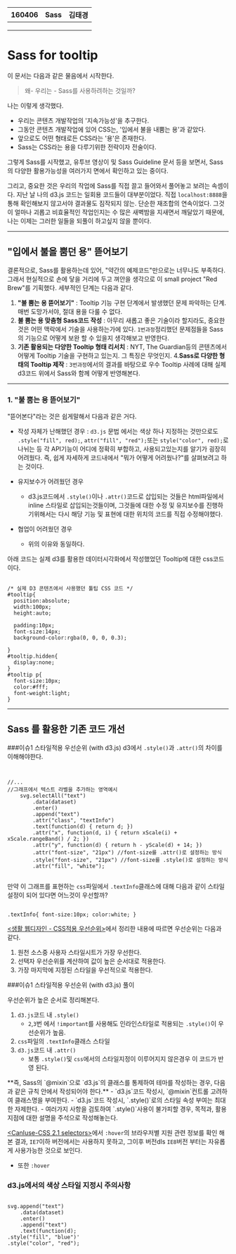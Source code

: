 <table id="meta">
    <thead><th>160406</th><th>Sass</th><th>김태경</th></thead>
    <tbody>
    <tr><td></td><td></td><td></td></tr>
    <tr><td></td><td></td><td></td></tr>
    <tr><td></td><td></td><td></td></tr>
    </tbody>
</table>

# Sass for tooltip
이 문서는 다음과 같은 물음에서 시작한다.
>왜- 우리는 - Sass를 사용하려하는 것일까?

나는 이렇게 생각했다.

- 우리는 콘텐츠 개발작업의 '지속가능성'을 추구한다.
- 그동안 콘텐츠 개발작업에 있어 CSS는, '입에서 불을 내뿜는 용'과 같았다.
- 앞으로도 어떤 형태로든 CSS라는 '용'은 존재한다.
- Sass는 CSS라는 용을 다루기위한 전략이자 전술이다.

그렇게 Sass를 시작했고, 유투브 영상이 및 Sass Guideline 문서 등을 보면서, Sass의 다양한 활용가능성을 여러가지 면에서 확인하고 있는 중이다. 

그리고, 중요한 것은 우리의 작업에 Sass를 직접 끌고 들어와서 풀어놓고 보려는 속셈이다. 지난 날 나의 d3.js 코드는 일회용 코드들이 대부분이었다. 직접 `localhost:8888`을 통해 확인해보지 않고서야 결과물도 짐작되지 않는. 단순한 재조합의 연속이었다. 그것이 얼마나 괴롭고 비효율적인 작업인지는 수 많은 새벽밤을 지새면서 깨달았기 때문에, 나는 이제는 그러한 일들을 되풀이 하고싶지 않을 뿐이다.

_ _ _
## "입에서 불을 뿜던 용" 뜯어보기 
결론적으로, Sass를 활용하는데 있어, "약간의 예제코드"만으로는 너무나도 부족하다. 그래서 현실적으로 손에 닿을 거리에 두고 껴안을 생각으로 이 small project "Red Brew"를 기획했다. 세부적인 단계는 다음과 같다.

1. **"불 뿜는 용 뜯어보기"** : Tooltip 기능 구현 단계에서 발생했던 문제 파악하는 단계. 매번 도망가서야, 절대 용을 다룰 수 없다. 
2. **불 뿜는 용 맞춤형 Sass코드 작성** : 아무리 새롭고 좋은 기술이라 할지라도, 중요한것은 어떤 맥락에서 기술을 사용하는가에 있다. `1번과정`정리했던 문제점들을 Sass의 기능으로 어떻게 보완 할 수 있을지 생각해보고 반영한다.
3. **기존 활용되는 다양한 Tooltip 형태 리서치** : NYT, The Guardian등의 콘텐츠에서 어떻게 Tooltip 기술을 구현하고 있는지. 그 특징은 무엇인지.
4.**Sass로 다양한 형태의 Tooltip 제작** :  `3번과정`에서의 결과를 바탕으로 우수 Tooltip 사례에 대해 실제 d3코드 위에서 Sass와 함께 어떻게 반영해본다.

_ _ _
### 1. **"불 뿜는 용 뜯어보기"**
"뜯어본다"라는 것은 쉽게말해서 다음과 같은 거다.

- 작성 자체가 난해했던 경우 : `d3.js` 문법 에서는 색상 하나 지정하는 것만으로도 `.style("fill", red);`, `attr("fill", "red");`또는 `style("color", red);`로 나뉘는 등 각 API기능이 어디에 정확히 부합하고, 사용되고있는지를 알기가 굉장히 어려웠다. 즉, 쉽게 자세하게 코드내에서 "뭐가 어떻게 어려웠나?"를 살펴보려고 하는 것이다. 

- 유지보수가 어려웠던 경우
    - d3.js코드에서 `.style()`이나 `.attr()`코드로 삽입되는 것들은 html파일에서 inline 스타일로 삽입되는것들이며, 그것들에 대한 수정 및 유지보수를 진행하기위해서는 다시 해당 기능 및 표현에 대한 위치의 코드를 직접 수정해야했다. 
- 협업이 어려웠던 경우
    - 위의 이유와 동일하다.

아래 코드는 실제 d3를 활용한 데이터시각화에서 작성했었던 Tooltip에 대한 css코드이다. 
<pre class="highlight"><code class="css">
/* 실제 D3 콘텐츠에서 사용했던 툴팁 CSS 코드 */
#tooltip{
  position:absolute;
  width:100px;
  height:auto;
  
  padding:10px;
  font-size:14px;
  background-color:rgba(0, 0, 0, 0.3);
  
}
#tooltip.hidden{
  display:none;
}
#tooltip p{
  font-size:10px;
  color:#fff;
  font-weight:light;
}
</code></pre>

_ _ _
## Sass 를 활용한 기존 코드 개선



###이슈1 스타일적용 우선순위 (with d3.js)
d3에서 `.style()`과 `.attr()`의 차이를 이해해야한다.
<pre class="highlight"><code class="js">

//...
//그래프에서 텍스트 라벨을 추가하는 영역예시
    svg.selectAll("text")
        .data(dataset)
        .enter()
        .append("text")
        .attr("class", "textInfo")
        .text(function(d) { return d; })
        .attr("x", function(d, i) { return xScale(i) + xScale.rangeBand() / 2; })
        .attr("y", function(d) { return h - yScale(d) + 14; })
        .attr("font-size", "21px") //font-size를 .attr()로 설정하는 방식
        .style("font-size", "21px") //font-size를 .style()로 설정하는 방식
        .attr("fill", "white");

</code></pre>


만약 이 그래프를 표현하는 `css`파일에서 `.textInfo`클래스에 대해 다음과 같이 스타일 설정이 되어 있다면 어느것이 우선할까?
<pre class="highlight"><code class="css">
.textInfo{ font-size:10px; color:white; }
</code></pre>


[<생활 웹디자인 - CSS적용 우선순위>](https://opentutorials.org/course/1237/4149)에서 정리한 내용에 따르면 우선순위는 다음과 같다.

1. 원천 소스중 사용자 스타일시트가 가장 우선한다.
2. 선택자 우선순위를 계산하여 값이 높은 순서대로 적용한다.
3. 가장 마지막에 지정된 스타일을 우선적으로 적용한다.


###이슈1 스타일적용 우선순위 (with d3.js) 풀이

우선순위가 높은 순서로 정리해본다.

1. `d3.js`코드 내 `.style()`
    - `2`,`3`번 에서 `!important`를 사용해도 인라인스타일로 적용되는 `.style()`이 우선순위가 높음.
2. `css`파일의 `.textInfo`클래스 스타일
3. `d3.js`코드 내 `.attr()`
    - 보통 `.style()`및 `css`에서의 스타일지정이 이루어지지 않은경우 이 코드가 반영 된다.
 
<div class="tem">   
**즉, Sass의 `@mixin`으로 `d3.js`의 클래스를 통제하여 테마를 작성하는 경우, 다음과 같은 규칙 안에서 작성되어야 한다.**
- `d3.js`코드 작성시, `@mixin`컨트롤 고려하여 클래스명을 부여한다.
- `d3.js`코드 작성시, `.style()`로의 스타일 속성 부여는 최대한 자제한다.
    - 여러가지 사항을 검토하여 `.style()`사용이 불가피할 경우, 목적과, 활용 지점에 대한 설명을 주석으로 작성해놓는다.
</div>


[<CanIuse-CSS 2.1 selectors>](http://caniuse.com/#feat=css-sel2)에서 `:hover`의 브라우저별 지원 관련 정보를 확인 해 본 결과, `IE7`이하 버전에서는 사용하지 못하고, 그이후 버전dls `IE8`버전 부터는 자유롭게 사용가능한 것으로 보인다.

* 또한 `:hover`





### d3.js에서의 색상 스타일 지정시 주의사항

<pre class="highlight"><code class="js">
svg.append("text")
    .data(dataset)
    .enter()
    .append("text")
    .text(function(d); 
.style("fill", "blue")'
.style("color", "red");
</code></pre>
 
